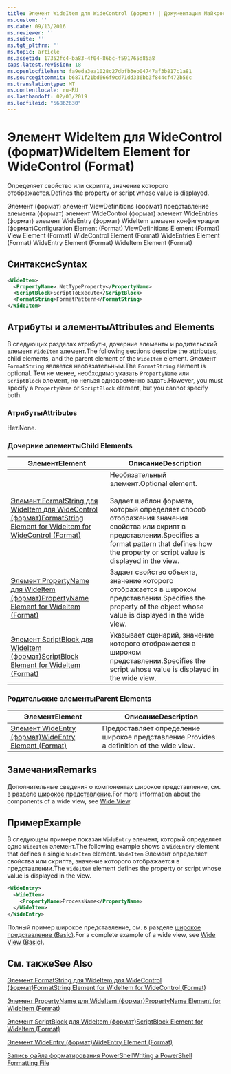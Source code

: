 ```yaml
---
title: Элемент WideItem для WideControl (формат) | Документация Майкрософт
ms.custom: ''
ms.date: 09/13/2016
ms.reviewer: ''
ms.suite: ''
ms.tgt_pltfrm: ''
ms.topic: article
ms.assetid: 17352fc4-ba83-4f04-86bc-f591765d85a8
caps.latest.revision: 18
ms.openlocfilehash: fa9eda3ea1028c27dbfb3eb04747af3b817c1a81
ms.sourcegitcommit: b6871f21bd666f9cd71dd336bb3f844cf472b56c
ms.translationtype: MT
ms.contentlocale: ru-RU
ms.lasthandoff: 02/03/2019
ms.locfileid: "56862630"
---
```

# <a name="wideitem-element-for-widecontrol-format"></a><span data-ttu-id="b6e42-102">Элемент WideItem для WideControl (формат)</span><span class="sxs-lookup"><span data-stu-id="b6e42-102">WideItem Element for WideControl (Format)</span></span>

<span data-ttu-id="b6e42-103">Определяет свойство или скрипта, значение которого отображается.</span><span class="sxs-lookup"><span data-stu-id="b6e42-103">Defines the property or script whose value is displayed.</span></span>

<span data-ttu-id="b6e42-104">Элемент (формат) элемент ViewDefinitions (формат) представление элемента (формат) элемент WideControl (формат) элемент WideEntries (формат) элемент WideEntry (формат) WideItem элемент конфигурации (формат)</span><span class="sxs-lookup"><span data-stu-id="b6e42-104">Configuration Element (Format) ViewDefinitions Element (Format) View Element (Format) WideControl Element (Format) WideEntries Element (Format) WideEntry Element (Format) WideItem Element (Format)</span></span>

## <a name="syntax"></a><span data-ttu-id="b6e42-105">Синтаксис</span><span class="sxs-lookup"><span data-stu-id="b6e42-105">Syntax</span></span>

```xml
<WideItem>
  <PropertyName>.NetTypeProperty</PropertyName>
  <ScriptBlock>ScriptToExecute</ScriptBlock>
  <FormatString>FormatPattern</FormatString>
</WideItem>
```

## <a name="attributes-and-elements"></a><span data-ttu-id="b6e42-106">Атрибуты и элементы</span><span class="sxs-lookup"><span data-stu-id="b6e42-106">Attributes and Elements</span></span>

<span data-ttu-id="b6e42-107">В следующих разделах атрибуты, дочерние элементы и родительский элемент `WideItem` элемент.</span><span class="sxs-lookup"><span data-stu-id="b6e42-107">The following sections describe the attributes, child elements, and the parent element of the `WideItem` element.</span></span> <span data-ttu-id="b6e42-108">Элемент `FormatString` является необязательным.</span><span class="sxs-lookup"><span data-stu-id="b6e42-108">The `FormatString` element is optional.</span></span> <span data-ttu-id="b6e42-109">Тем не менее, необходимо указать `PropertyName` или `ScriptBlock` элемент, но нельзя одновременно задать.</span><span class="sxs-lookup"><span data-stu-id="b6e42-109">However, you must specify a `PropertyName` or `ScriptBlock` element, but you cannot specify both.</span></span>

### <a name="attributes"></a><span data-ttu-id="b6e42-110">Атрибуты</span><span class="sxs-lookup"><span data-stu-id="b6e42-110">Attributes</span></span>

<span data-ttu-id="b6e42-111">Нет.</span><span class="sxs-lookup"><span data-stu-id="b6e42-111">None.</span></span>

### <a name="child-elements"></a><span data-ttu-id="b6e42-112">Дочерние элементы</span><span class="sxs-lookup"><span data-stu-id="b6e42-112">Child Elements</span></span>

|<span data-ttu-id="b6e42-113">Элемент</span><span class="sxs-lookup"><span data-stu-id="b6e42-113">Element</span></span>|<span data-ttu-id="b6e42-114">Описание</span><span class="sxs-lookup"><span data-stu-id="b6e42-114">Description</span></span>|
|-------------|-----------------|
|[<span data-ttu-id="b6e42-115">Элемент FormatString для WideItem для WideControl (формат)</span><span class="sxs-lookup"><span data-stu-id="b6e42-115">FormatString Element for WideItem for WideControl (Format)</span></span>](./formatstring-element-for-wideitem-for-widecontrol-format.md)|<span data-ttu-id="b6e42-116">Необязательный элемент.</span><span class="sxs-lookup"><span data-stu-id="b6e42-116">Optional element.</span></span><br /><br /> <span data-ttu-id="b6e42-117">Задает шаблон формата, который определяет способ отображения значения свойства или скрипт в представлении.</span><span class="sxs-lookup"><span data-stu-id="b6e42-117">Specifies a format pattern that defines how the property or script value is displayed in the view.</span></span>|
|[<span data-ttu-id="b6e42-118">Элемент PropertyName для WideItem (формат)</span><span class="sxs-lookup"><span data-stu-id="b6e42-118">PropertyName Element for WideItem (Format)</span></span>](./propertyname-element-for-wideitem-for-widecontrol-format.md)|<span data-ttu-id="b6e42-119">Задает свойство объекта, значение которого отображается в широком представлении.</span><span class="sxs-lookup"><span data-stu-id="b6e42-119">Specifies the property of the object whose value is displayed in the wide view.</span></span>|
|[<span data-ttu-id="b6e42-120">Элемент ScriptBlock для WideItem (формат)</span><span class="sxs-lookup"><span data-stu-id="b6e42-120">ScriptBlock Element for WideItem (Format)</span></span>](./scriptblock-element-for-wideitem-for-widecontrol-format.md)|<span data-ttu-id="b6e42-121">Указывает сценарий, значение которого отображается в широком представлении.</span><span class="sxs-lookup"><span data-stu-id="b6e42-121">Specifies the script whose value is displayed in the wide view.</span></span>|

### <a name="parent-elements"></a><span data-ttu-id="b6e42-122">Родительские элементы</span><span class="sxs-lookup"><span data-stu-id="b6e42-122">Parent Elements</span></span>

|<span data-ttu-id="b6e42-123">Элемент</span><span class="sxs-lookup"><span data-stu-id="b6e42-123">Element</span></span>|<span data-ttu-id="b6e42-124">Описание</span><span class="sxs-lookup"><span data-stu-id="b6e42-124">Description</span></span>|
|-------------|-----------------|
|[<span data-ttu-id="b6e42-125">Элемент WideEntry (формат)</span><span class="sxs-lookup"><span data-stu-id="b6e42-125">WideEntry Element (Format)</span></span>](./wideentry-element-for-widecontrol-format.md)|<span data-ttu-id="b6e42-126">Предоставляет определение широкое представление.</span><span class="sxs-lookup"><span data-stu-id="b6e42-126">Provides a definition of the wide view.</span></span>|

## <a name="remarks"></a><span data-ttu-id="b6e42-127">Замечания</span><span class="sxs-lookup"><span data-stu-id="b6e42-127">Remarks</span></span>

<span data-ttu-id="b6e42-128">Дополнительные сведения о компонентах широкое представление, см. в разделе [широкое представление](./creating-a-wide-view.md).</span><span class="sxs-lookup"><span data-stu-id="b6e42-128">For more information about the components of a wide view, see [Wide View](./creating-a-wide-view.md).</span></span>

## <a name="example"></a><span data-ttu-id="b6e42-129">Пример</span><span class="sxs-lookup"><span data-stu-id="b6e42-129">Example</span></span>

<span data-ttu-id="b6e42-130">В следующем примере показан `WideEntry` элемент, который определяет одно `WideItem` элемент.</span><span class="sxs-lookup"><span data-stu-id="b6e42-130">The following example shows a `WideEntry` element that defines a single `WideItem` element.</span></span> <span data-ttu-id="b6e42-131">`WideItem` Элемент определяет свойства или скрипта, значение которого отображается в представлении.</span><span class="sxs-lookup"><span data-stu-id="b6e42-131">The `WideItem` element defines the property or script whose value is displayed in the view.</span></span>

```xml
<WideEntry>
  <WideItem>
    <PropertyName>ProcessName</PropertyName>
  </WideItem>
</WideEntry>
```

<span data-ttu-id="b6e42-132">Полный пример широкое представление, см. в разделе [широкое представление (Basic)](./wide-view-basic.md).</span><span class="sxs-lookup"><span data-stu-id="b6e42-132">For a complete example of a wide view, see [Wide View (Basic)](./wide-view-basic.md).</span></span>

## <a name="see-also"></a><span data-ttu-id="b6e42-133">См. также</span><span class="sxs-lookup"><span data-stu-id="b6e42-133">See Also</span></span>

[<span data-ttu-id="b6e42-134">Элемент FormatString для WideItem для WideControl (формат)</span><span class="sxs-lookup"><span data-stu-id="b6e42-134">FormatString Element for WideItem for WideControl (Format)</span></span>](./formatstring-element-for-wideitem-for-widecontrol-format.md)

[<span data-ttu-id="b6e42-135">Элемент PropertyName для WideItem (формат)</span><span class="sxs-lookup"><span data-stu-id="b6e42-135">PropertyName Element for WideItem (Format)</span></span>](./propertyname-element-for-wideitem-for-widecontrol-format.md)

[<span data-ttu-id="b6e42-136">Элемент ScriptBlock для WideItem (формат)</span><span class="sxs-lookup"><span data-stu-id="b6e42-136">ScriptBlock Element for WideItem (Format)</span></span>](./scriptblock-element-for-wideitem-for-widecontrol-format.md)

[<span data-ttu-id="b6e42-137">Элемент WideEntry (формат)</span><span class="sxs-lookup"><span data-stu-id="b6e42-137">WideEntry Element (Format)</span></span>](./wideentry-element-for-widecontrol-format.md)

[<span data-ttu-id="b6e42-138">Запись файла форматирования PowerShell</span><span class="sxs-lookup"><span data-stu-id="b6e42-138">Writing a PowerShell Formatting File</span></span>](./writing-a-powershell-formatting-file.md)
